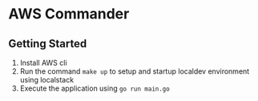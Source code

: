 # AWS Commander

## Getting Started

1. Install AWS cli
1. Run the command `make up` to setup and startup localdev environment using localstack
1. Execute the application using `go run main.go`